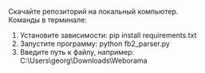 Скачайте репозиторий на локальный компьютер.    
Команды в терминале:  
1. Установите зависимости: pip install requirements.txt
2. Запустите программу: python fb2_parser.py
3. Введите путь к файлу, например: C:\Users\georg\Downloads\Weborama



